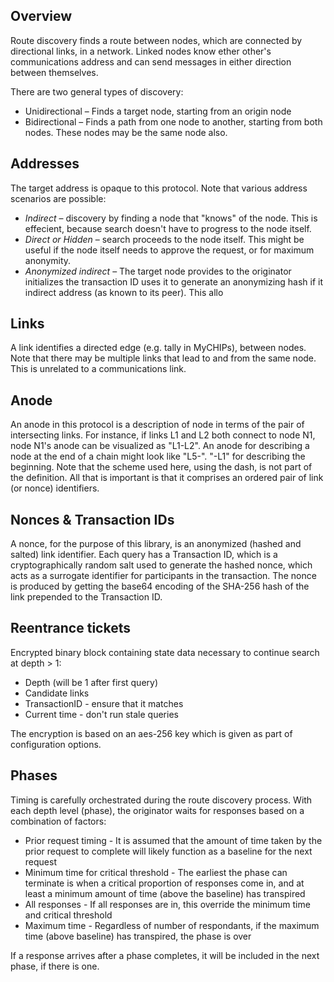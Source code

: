 ## Overview

Route discovery finds a route between nodes, which are connected by directional links, in a network.  Linked nodes know ether other's communications address and can send messages in either direction between themselves.

There are two general types of discovery:

* Unidirectional – Finds a target node, starting from an origin node
* Bidirectional – Finds a path from one node to another, starting from both nodes.  These nodes may be the same node also.

## Addresses

The target address is opaque to this protocol.  Note that various address scenarios are possible:
* *Indirect* – discovery by finding a node that "knows" of the node.  This is effecient, because search doesn't have to progress to the node itself.
* *Direct or Hidden* – search proceeds to the node itself.  This might be useful if the node itself needs to approve the request, or for maximum anonymity.
* *Anonymized indirect* – The target node provides to the originator initializes the transaction ID uses it to generate an anonymizing hash if it indirect address (as known to its peer).  This allo

## Links

A link identifies a directed edge (e.g. tally in MyCHIPs), between nodes.  Note that there may be multiple links that lead to and from the same node.  This is unrelated to a communications link.

## Anode

An anode in this protocol is a description of node in terms of the pair of intersecting links.  For instance, if links L1 and L2 both connect to node N1, node N1's anode can be visualized as "L1-L2".  An anode for describing a node at the end of a chain might look like "L5-".  "-L1" for describing the beginning.  Note that the scheme used here, using the dash, is not part of the definition.  All that is important is that it comprises an ordered pair of link (or nonce) identifiers.

## Nonces & Transaction IDs

A nonce, for the purpose of this library, is an anonymized (hashed and salted) link identifier.  Each query has a Transaction ID, which is a cryptographically random salt used to generate the hashed nonce, which acts as a surrogate identifier for participants in the transaction.  The nonce is produced by getting the base64 encoding of the SHA-256 hash of the link prepended to the Transaction ID.

## Reentrance tickets

Encrypted binary block containing state data necessary to continue search at depth > 1:
* Depth (will be 1 after first query)
* Candidate links
* TransactionID - ensure that it matches
* Current time - don't run stale queries

The encryption is based on an aes-256 key which is given as part of configuration options.

## Phases

Timing is carefully orchestrated during the route discovery process. With each depth level (phase), the originator waits for responses based on a combination of factors:
* Prior request timing - It is assumed that the amount of time taken by the prior request to complete will likely function as a baseline for the next request
* Minimum time for critical threshold - The earliest the phase can terminate is when a critical proportion of responses come in, and at least a minimum amount of time (above the baseline) has transpired
* All responses - If all responses are in, this override the minimum time and critical threshold
* Maximum time - Regardless of number of respondants, if the maximum time (above baseline) has transpired, the phase is over

If a response arrives after a phase completes, it will be included in the next phase, if there is one.
